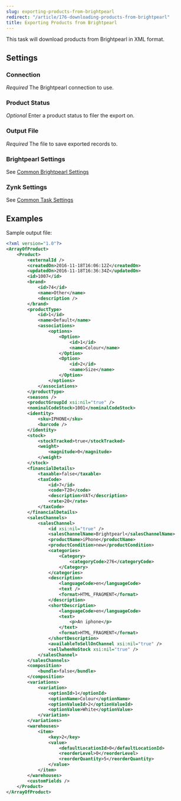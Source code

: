 ```yaml
---
slug: exporting-products-from-brightpearl
redirect: "/article/176-downloading-products-from-brightpearl"
title: Exporting Products from Brightpearl
---
```



This task will download products from Brightpearl in XML format.


## Settings

### Connection
_Required_
The Brightpearl connection to use.

### Product Status 
_Optional_
Enter a product status to filer the export on.

### Output File
_Required_
The file to save exported records to.

### Brightpearl Settings
See [Common Brightpearl Settings](common-brightpearl-settings)

### Zynk Settings
See [Common Task Settings](common-task-settings)


## Examples


Sample output file:


```xml
<?xml version="1.0"?>
<ArrayOfProduct>
	<Product>
		<externalId />
		<createdOn>2016-11-18T16:06:12Z</createdOn>
		<updatedOn>2016-11-18T16:36:34Z</updatedOn>
		<id>1007</id>
		<brand>
			<id>74</id>
			<name>Other</name>
			<description />
		</brand>
		<productType>
			<id>1</id>
			<name>Default</name>
			<associations>
				<options>
					<Option>
						<id>1</id>
						<name>Colour</name>
					</Option>
					<Option>
						<id>2</id>
						<name>Size</name>
					</Option>
				</options>
			</associations>
		</productType>
		<seasons />
		<productGroupId xsi:nil="true" />
		<nominalCodeStock>1001</nominalCodeStock>
		<identity>
			<sku>IPHONE</sku>
			<barcode />
		</identity>
		<stock>
			<stockTracked>true</stockTracked>
			<weight>
				<magnitude>0</magnitude>
			</weight>
		</stock>
		<financialDetails>
			<taxable>false</taxable>
			<taxCode>
				<id>7</id>
				<code>T20</code>
				<description>VAT</description>
				<rate>20</rate>
			</taxCode>
		</financialDetails>
		<salesChannels>
			<salesChannel>
				<id xsi:nil="true" />
				<salesChannelName>Brightpearl</salesChannelName>
				<productName>iPhone</productName>
				<productCondition>new</productCondition>
				<categories>
					<Category>
						<categoryCode>276</categoryCode>
					</Category>
				</categories>
				<description>
					<languageCode>en</languageCode>
					<text />
					<format>HTML_FRAGMENT</format>
				</description>
				<shortDescription>
					<languageCode>en</languageCode>
					<text>
						<p>An iphone</p>
					</text>
					<format>HTML_FRAGMENT</format>
				</shortDescription>
				<availableToSellOnChannel xsi:nil="true" />
				<sellwhenNoStock xsi:nil="true" />
			</salesChannel>
		</salesChannels>
		<composition>
			<bundle>false</bundle>
		</composition>
		<variations>
			<variation>
				<optionId>1</optionId>
				<optionName>Colour</optionName>
				<optionValueId>2</optionValueId>
				<optionValue>White</optionValue>
			</variation>
		</variations>
		<warehouses>
			<item>
				<key>2</key>
				<value>
					<defaultLocationId>0</defaultLocationId>
					<reorderLevel>0</reorderLevel>
					<reorderQuantity>5</reorderQuantity>
				</value>
			</item>
		</warehouses>
		<customFields />
	</Product>
</ArrayOfProduct>
```
